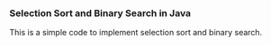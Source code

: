 ### Selection Sort and Binary Search in Java

This is a simple code to implement selection sort and binary search.
